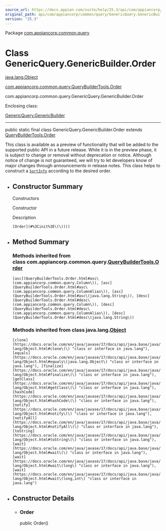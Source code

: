 ```yaml
---
source_url: https://docs.appian.com/suite/help/25.3/api/com/appiancorp/common/query/GenericQuery.GenericBuilder.Order.html
original_path: api/com/appiancorp/common/query/GenericQuery.GenericBuilder.Order.html
version: "25.3"
---
```


Package [com.appiancorp.common.query](package-summary.html)

# Class GenericQuery.GenericBuilder.Order

[java.lang.Object](https://docs.oracle.com/en/java/javase/17/docs/api/java.base/java/lang/Object.html "class or interface in java.lang")

[com.appiancorp.common.query.QueryBuilderTools.Order](QueryBuilderTools.Order.html "class in com.appiancorp.common.query")

com.appiancorp.common.query.GenericQuery.GenericBuilder.Order

Enclosing class:

[GenericQuery.GenericBuilder](GenericQuery.GenericBuilder.html "class in com.appiancorp.common.query")

* * *

public static final class GenericQuery.GenericBuilder.Order extends [QueryBuilderTools.Order](QueryBuilderTools.Order.html "class in com.appiancorp.common.query")

This class is available as a preview of functionality that will be added to the supported public API in a future release. While it is in the preview phase, it is subject to change or removal without deprecation or notice. Although notice of change is not guaranteed, we will try to let developers know of major changes through announcements in release notes. This class helps to construct a [`SortInfo`](../../suiteapi/common/paging/SortInfo.html "class in com.appiancorp.suiteapi.common.paging") according to the desired order.

-   ## Constructor Summary

    Constructors

    Constructor

    Description

    `[Order](#%3Cinit%3E\(\))()`

-   ## Method Summary

    ### Methods inherited from class com.appiancorp.common.query.[QueryBuilderTools.Order](QueryBuilderTools.Order.html "class in com.appiancorp.common.query")

    `[asc](QueryBuilderTools.Order.html#asc\(com.appiancorp.common.query.Column\)), [asc](QueryBuilderTools.Order.html#asc\(com.appiancorp.common.query.ColumnAlias\)), [asc](QueryBuilderTools.Order.html#asc\(java.lang.String\)), [desc](QueryBuilderTools.Order.html#desc\(com.appiancorp.common.query.Column\)), [desc](QueryBuilderTools.Order.html#desc\(com.appiancorp.common.query.ColumnAlias\)), [desc](QueryBuilderTools.Order.html#desc\(java.lang.String\))`

    ### Methods inherited from class java.lang.[Object](https://docs.oracle.com/en/java/javase/17/docs/api/java.base/java/lang/Object.html "class or interface in java.lang")

    `[clone](https://docs.oracle.com/en/java/javase/17/docs/api/java.base/java/lang/Object.html#clone\(\) "class or interface in java.lang"), [equals](https://docs.oracle.com/en/java/javase/17/docs/api/java.base/java/lang/Object.html#equals\(java.lang.Object\) "class or interface in java.lang"), [finalize](https://docs.oracle.com/en/java/javase/17/docs/api/java.base/java/lang/Object.html#finalize\(\) "class or interface in java.lang"), [getClass](https://docs.oracle.com/en/java/javase/17/docs/api/java.base/java/lang/Object.html#getClass\(\) "class or interface in java.lang"), [hashCode](https://docs.oracle.com/en/java/javase/17/docs/api/java.base/java/lang/Object.html#hashCode\(\) "class or interface in java.lang"), [notify](https://docs.oracle.com/en/java/javase/17/docs/api/java.base/java/lang/Object.html#notify\(\) "class or interface in java.lang"), [notifyAll](https://docs.oracle.com/en/java/javase/17/docs/api/java.base/java/lang/Object.html#notifyAll\(\) "class or interface in java.lang"), [toString](https://docs.oracle.com/en/java/javase/17/docs/api/java.base/java/lang/Object.html#toString\(\) "class or interface in java.lang"), [wait](https://docs.oracle.com/en/java/javase/17/docs/api/java.base/java/lang/Object.html#wait\(\) "class or interface in java.lang"), [wait](https://docs.oracle.com/en/java/javase/17/docs/api/java.base/java/lang/Object.html#wait\(long\) "class or interface in java.lang"), [wait](https://docs.oracle.com/en/java/javase/17/docs/api/java.base/java/lang/Object.html#wait\(long,int\) "class or interface in java.lang")`

-   ## Constructor Details

    -   ### Order

        public Order()